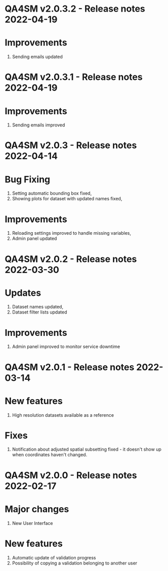 QA4SM v2.0.3.2 - Release notes 2022-04-19
=======================================================

# Improvements
1. Sending emails updated

QA4SM v2.0.3.1 - Release notes 2022-04-19
=======================================================

# Improvements
1. Sending emails improved

QA4SM v2.0.3 - Release notes 2022-04-14
=======================================================

# Bug Fixing
1. Setting automatic bounding box fixed,
2. Showing plots for dataset with updated names fixed,

# Improvements
1. Reloading settings improved to handle missing variables,
2. Admin panel updated

QA4SM v2.0.2 - Release notes 2022-03-30
=======================================================

# Updates
1. Dataset names updated,
2. Dataset filter lists updated

# Improvements
1. Admin panel improved to monitor service downtime


QA4SM v2.0.1 - Release notes 2022-03-14
=======================================================

# New features

1. High resolution datasets available as a reference

# Fixes

1. Notification about adjusted spatial subsetting fixed - it doesn't show up when coordinates haven't changed.


QA4SM v2.0.0 - Release notes 2022-02-17
=======================================================

# Major changes

1. New User Interface

# New features

1. Automatic update of validation progress
2. Possibility of copying a validation belonging to another user
